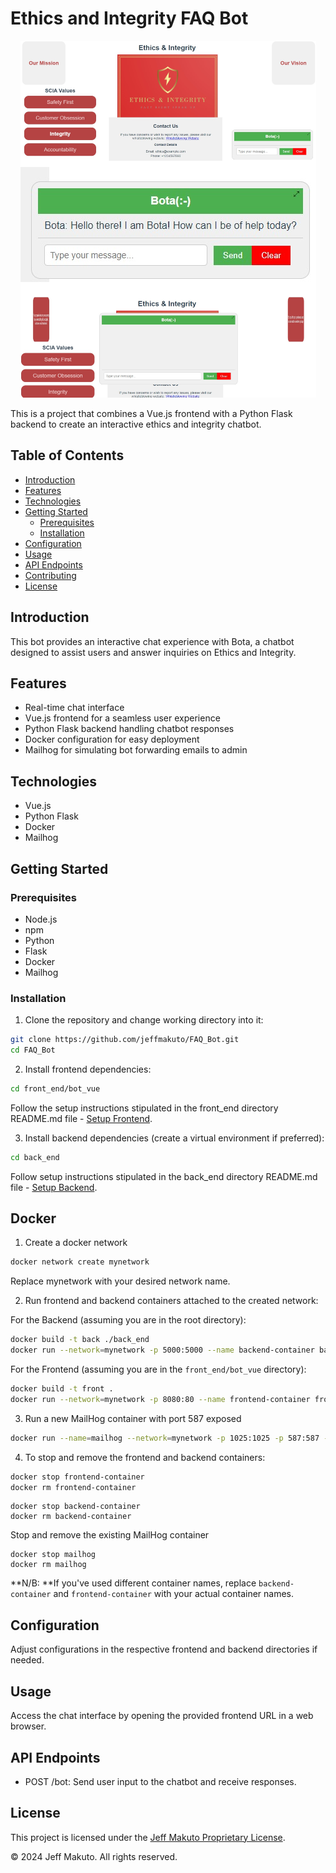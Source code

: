 # Ethics and Integrity FAQ Bot
<p align="center">
  <img src="front_end/bot_vue/src/assets/init.png" alt="Alt Text">
</p>


This is a project that combines a Vue.js frontend with a Python Flask backend to create an interactive ethics and integrity chatbot.

## Table of Contents

- [Introduction](#introduction)
- [Features](#features)
- [Technologies](#technologies)
- [Getting Started](#getting-started)
  - [Prerequisites](#prerequisites)
  - [Installation](#installation)
- [Configuration](#configuration)
- [Usage](#usage)
- [API Endpoints](#api-endpoints)
- [Contributing](#contributing)
- [License](#license)

## Introduction

This bot provides an interactive chat experience with Bota, a chatbot designed to assist users and answer inquiries on Ethics and Integrity.

## Features

- Real-time chat interface
- Vue.js frontend for a seamless user experience
- Python Flask backend handling chatbot responses
- Docker configuration for easy deployment
- Mailhog for simulating bot forwarding emails to admin

## Technologies

- Vue.js
- Python Flask
- Docker
- Mailhog

## Getting Started

### Prerequisites

- Node.js
- npm
- Python
- Flask
- Docker
- Mailhog

### Installation

1. Clone the repository and change working directory into it:

```bash
git clone https://github.com/jeffmakuto/FAQ_Bot.git
cd FAQ_Bot
```

2. Install frontend dependencies:

```bash
cd front_end/bot_vue
```
Follow the setup instructions stipulated in the front_end directory README.md file - [Setup Frontend](./front_end/bot_vue/README.md).

3. Install backend dependencies (create a virtual environment if preferred):

```bash
cd back_end
```
Follow setup instructions stipulated in the back_end directory README.md file - [Setup Backend](./back_end/README.md).

## Docker

1. Create a docker network

```bash
docker network create mynetwork
```
Replace mynetwork with your desired network name.

2. Run frontend and backend containers attached to the created network:

For the Backend (assuming you are in the root directory):
```bash
docker build -t back ./back_end
docker run --network=mynetwork -p 5000:5000 --name backend-container back
```

For the Frontend (assuming you are in the `front_end/bot_vue` directory):
```bash
docker build -t front .
docker run --network=mynetwork -p 8080:80 --name frontend-container front
```

3. Run a new MailHog container with port 587 exposed

```bash
docker run --name=mailhog --network=mynetwork -p 1025:1025 -p 587:587 -p 8025:8025 -v $(pwd)/mailhog.crt:/etc/ssl/mailhog.crt -v $(pwd)/mailhog.key:/etc/ssl/mailhog.key mailhog/mailhog
```
4. To stop and remove the frontend and backend containers:

 ```bash
docker stop frontend-container
docker rm frontend-container
```
```
docker stop backend-container
docker rm backend-container

```
Stop and remove the existing MailHog container
```
docker stop mailhog
docker rm mailhog
```

**N/B: **If you've used different container names, replace `backend-container` and `frontend-container` with your actual container names.

## Configuration
Adjust configurations in the respective frontend and backend directories if needed.

## Usage
Access the chat interface by opening the provided frontend URL in a web browser.

## API Endpoints
* POST /bot: Send user input to the chatbot and receive responses.

## License

This project is licensed under the [Jeff Makuto Proprietary License](LICENSE).

© 2024 Jeff Makuto. All rights reserved.


